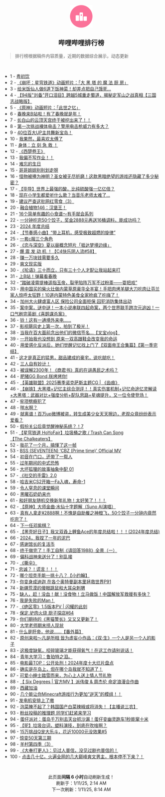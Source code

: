 <div align="center">
    <img src="./assets/icon_rank.png" alt="logo" />
    <h2>哔哩哔哩排行榜</h>
</div>

> 排行榜根据稿件内容质量，近期的数据综合展示，动态更新

<br />

<ul><li><span>1 - <a href=https://www.bilibili.com/BV1hRraYDEud target=_blank>粤初饮</a></span></li><li><span>2 - <a href=https://www.bilibili.com/BV1cErqYDEGC target=_blank>《崩坏：星穹铁道》动画短片：「大&nbsp;黑&nbsp;塔&nbsp;的&nbsp;魔&nbsp;法&nbsp;厨&nbsp;房」</a></span></li><li><span>3 - <a href=https://www.bilibili.com/BV1wxrrYaE6x target=_blank>给米饭仙人做6道下饭神菜！却差点把自己饿死…</a></span></li><li><span>4 - <a href=https://www.bilibili.com/BV1ZjrYYvEyU target=_blank>【94版&quot;刘备&quot;开口泪目】跨越5城重走蜀道，揭秘定军山之战真相【三国志战略版】</a></span></li><li><span>5 - <a href=https://www.bilibili.com/BV1h7reY9EM7 target=_blank>《原神》动画短片：「此世之忆」</a></span></li><li><span>6 - <a href=https://www.bilibili.com/BV1pCr6YcEgD target=_blank>春晚来B站啦！有了春晚就是年！</a></span></li><li><span>7 - <a href=https://www.bilibili.com/BV1nPrSYUEHj target=_blank>长白山的云顶天宫终于被挖出来了！！</a></span></li><li><span>8 - <a href=https://www.bilibili.com/BV1FMcEe5EMe target=_blank>第一次挑战裸体电击？警用电击枪威力有多大？</a></span></li><li><span>9 - <a href=https://www.bilibili.com/BV1CmrhYiE4i target=_blank>40位百大UP主共舞新宝岛！</a></span></li><li><span>10 - <a href=https://www.bilibili.com/BV1arrUYeET7 target=_blank>我果然，最喜欢太傅了</a></span></li><li><span>11 - <a href=https://www.bilibili.com/BV1cgrYY6Emt target=_blank>身体：立&nbsp;刻&nbsp;急&nbsp;救&nbsp;！</a></span></li><li><span>12 - <a href=https://www.bilibili.com/BV1MzrYYDEG2 target=_blank>《西楚卷王》</a></span></li><li><span>13 - <a href=https://www.bilibili.com/BV1Hmr6YtEeo target=_blank>我偏不写作业！！</a></span></li><li><span>14 - <a href=https://www.bilibili.com/BV1ZCrVYLEZj target=_blank>难忘的生日</a></span></li><li><span>15 - <a href=https://www.bilibili.com/BV1M8rQYzE6P target=_blank>哥哥姐姐别别划走呀</a></span></li><li><span>16 - <a href=https://www.bilibili.com/BV19w62YbE25 target=_blank>怪物被捧为神明？圣女被无尽折磨！这款黑暗绝望的游戏还隐藏了多少秘密？</a></span></li><li><span>17 - <a href=https://www.bilibili.com/BV11yrkYME4G target=_blank>【毕导】世界上最强的酸，比纯硫酸强一亿亿倍？</a></span></li><li><span>18 - <a href=https://www.bilibili.com/BV14fr8YgEdg target=_blank>现在小学生都爱听什么歌？当音乐老师太难了...</a></span></li><li><span>19 - <a href=https://www.bilibili.com/BV132r8YEEEc target=_blank>建议严查这批网红零食（3）</a></span></li><li><span>20 - <a href=https://www.bilibili.com/BV1rgr9YcEC3 target=_blank>融合植物146：汉堡王！</a></span></li><li><span>21 - <a href=https://www.bilibili.com/BV1MbrSYaE1G target=_blank>16个简单有趣的小食谱～有手就会系列</a></span></li><li><span>22 - <a href=https://www.bilibili.com/BV1A5rqYWEZM target=_blank>一分钟吃完50个饺子，奖金2888元再送16桶调料，能成功吗？</a></span></li><li><span>23 - <a href=https://www.bilibili.com/BV1cqrmYEEaL target=_blank>2024&nbsp;年度总结</a></span></li><li><span>24 - <a href=https://www.bilibili.com/BV1LLrSY3ENa target=_blank>【节奏感小曲】“带上耳机，感受极致超燃的旋律”</a></span></li><li><span>25 - <a href=https://www.bilibili.com/BV1thr6YuEkP target=_blank>一套c服三个角色</a></span></li><li><span>26 - <a href=https://www.bilibili.com/BV1qBcHenEGF target=_blank>《恋与深空》夏以昼概念短片「抵达梦境边缘」</a></span></li><li><span>27 - <a href=https://www.bilibili.com/BV1KurqYoEeL target=_blank>爆&nbsp;震&nbsp;发&nbsp;动&nbsp;机&nbsp;！【C4快乐阴人流#58】</a></span></li><li><span>28 - <a href=https://www.bilibili.com/BV1NJrrYiEAe target=_blank>赚一万块钱需要多久</a></span></li><li><span>29 - <a href=https://www.bilibili.com/BV1gsrSYNETS target=_blank>爽文现实版</a></span></li><li><span>30 - <a href=https://www.bilibili.com/BV1ycr6YfEFj target=_blank>《抡语》三十而立，只有三十个人才配让我站起来打</a></span></li><li><span>31 - <a href=https://www.bilibili.com/BV1XbrYY4E35 target=_blank>上B站！弹幕看春晚</a></span></li><li><span>32 - <a href=https://www.bilibili.com/BV1HPrQY4EiM target=_blank>“踏破凌霄提棒遥指玉帝，裂甲陷阵万军不过粉齑——耍把戏”</a></span></li><li><span>33 - <a href=https://www.bilibili.com/BV1gBrYYHEcL target=_blank>用中国买的柴火灶做内蒙草原豪华全羊宴！手把肉烤羊腿大刀吃肉让芬兰家人惊呼太狂野！10道内蒙特色美食全家抢疯了吃嗨了！</a></span></li><li><span>34 - <a href=https://www.bilibili.com/BV1aKrrYLEgP target=_blank>加州大火肆虐富人区&nbsp;保险公司全面拒保&nbsp;囚犯消防集体出动</a></span></li><li><span>35 - <a href=https://www.bilibili.com/BV1PwrhYMEFx target=_blank>案中案，谜中谜！一本小说串联四起命案，两个世界联手跨次元追凶！一口气刷完英剧《喜鹊谋杀案》</a></span></li><li><span>36 - <a href=https://www.bilibili.com/BV1S1rqYwE5s target=_blank>铃！这有一通境外来电……</a></span></li><li><span>37 - <a href=https://www.bilibili.com/BV13prSYiEhr target=_blank>影视飓风史上第一次，拍到了极光！</a></span></li><li><span>38 - <a href=https://www.bilibili.com/BV1porUYWEQS target=_blank>当我在百大面前念出他们的微信签名…【叉宝vlog】</a></span></li><li><span>39 - <a href=https://www.bilibili.com/BV1KZrrY6ExT target=_blank>一开始我也没想到&nbsp;原来一双高跟鞋会改变我的命运</a></span></li><li><span>40 - <a href=https://www.bilibili.com/BV1Ntr1Y2ECf target=_blank>用爱感化反派后，她们觉醒记忆找上门了【双面帝王合集篇】【第一季完结】</a></span></li><li><span>41 - <a href=https://www.bilibili.com/BV1SmrzYBEq5 target=_blank>这才是真正的猛男，甜品建成的豪宅，说吃就吃！</a></span></li><li><span>42 - <a href=https://www.bilibili.com/BV15VrSYkEQD target=_blank>三人自有妙计！</a></span></li><li><span>43 - <a href=https://www.bilibili.com/BV1cXr9YaEqU target=_blank>被误解2300年！《商君书》真的在讲愚民之术吗？</a></span></li><li><span>44 - <a href=https://www.bilibili.com/BV1PgrvYEEjo target=_blank>肥猪GG&nbsp;Bond,朕烤烤你!</a></span></li><li><span>45 - <a href=https://www.bilibili.com/BV1R9rSY5E2r target=_blank>【英雄联盟】2025赛季诺克萨斯主题CG&nbsp;|&nbsp;《齿痕》</a></span></li><li><span>46 - <a href=https://www.bilibili.com/BV1gLroYsESd target=_blank>【崩铁】大黑塔+记忆主综合测评！！真实伤害机制+记忆命途忆灵解读+大黑塔：武器对比+强度分析+配队思路+星魂提升，又一位令使登场！</a></span></li><li><span>47 - <a href=https://www.bilibili.com/BV1vFrrYJETN target=_blank>牢项劈瘾犯了</a></span></li><li><span>48 - <a href=https://www.bilibili.com/BV1EQr6YREwK target=_blank>咩水啊？</a></span></li><li><span>49 - <a href=https://www.bilibili.com/BV1AJrzYZEBa target=_blank>就离谱！百万up微博被盗，转生成美少女天天擦边，老观众竟纷纷表示爱看？</a></span></li><li><span>50 - <a href=https://www.bilibili.com/BV1Y2rXY2Ec1 target=_blank>假扮关公后竟觉醒神秘系统？！7</a></span></li><li><span>51 - <a href=https://www.bilibili.com/BV1RkrrYSErR target=_blank>【星穹铁道&nbsp;HoYoFair】垃圾桶之歌&nbsp;/&nbsp;Trash&nbsp;Can&nbsp;Song【The&nbsp;Chalkeaters】</a></span></li><li><span>52 - <a href=https://www.bilibili.com/BV1zsr5Y7Ecy target=_blank>我花了一个月，搞懂了这一帧</a></span></li><li><span>53 - <a href=https://www.bilibili.com/BV1YvrUYBE8P target=_blank>BSS&nbsp;(SEVENTEEN)&nbsp;‘CBZ&nbsp;(Prime&nbsp;time)&#39;&nbsp;Official&nbsp;MV</a></span></li><li><span>54 - <a href=https://www.bilibili.com/BV13ErmYhEQQ target=_blank>初音在门口，还带了一帮人</a></span></li><li><span>55 - <a href=https://www.bilibili.com/BV1NJrrYiEVz target=_blank>过年期间的中式恐怖</a></span></li><li><span>56 - <a href=https://www.bilibili.com/BV1kmrhYiE1h target=_blank>大坏狐狸的故事抽象中配&nbsp;01</a></span></li><li><span>57 - <a href=https://www.bilibili.com/BV1eyr8YSExE target=_blank>《社交的手雷》2.0</a></span></li><li><span>58 - <a href=https://www.bilibili.com/BV1vEr6Y7Eu2 target=_blank>哈吉米CS2开箱一Fa入魂，寿命-1</a></span></li><li><span>59 - <a href=https://www.bilibili.com/BV1fErYYNExA target=_blank>令人窒息的课堂瞬间</a></span></li><li><span>60 - <a href=https://www.bilibili.com/BV1ePraYREXA target=_blank>黑曜石奶奶来也</a></span></li><li><span>61 - <a href=https://www.bilibili.com/BV1PirSYoEvB target=_blank>和好朋友随机交换新年礼物！太好笑了！！！</a></span></li><li><span>62 - <a href=https://www.bilibili.com/BV1K1rYY2Eq3 target=_blank>【原神】大师金曲·水仙十字题解（Suno&nbsp;AI演唱）</a></span></li><li><span>63 - <a href=https://www.bilibili.com/BV1mTrUYoEfa target=_blank>真有人拿走¥2888啊！不愧是自助餐之神橙飞，50个饺子一分钟内竟然吃完了！</a></span></li><li><span>64 - <a href=https://www.bilibili.com/BV1vsrGY6Edn target=_blank>下一任邓紫棋？</a></span></li><li><span>65 - <a href=https://www.bilibili.com/BV17er8Y4EXF target=_blank>【黑壳好日子】我又双叒上鲤鱼Ace的年度总结啦！！！(2024年度总结)</a></span></li><li><span>66 - <a href=https://www.bilibili.com/BV1eFrTYHE3o target=_blank>2024，我捏了一年的泥巴</a></span></li><li><span>67 - <a href=https://www.bilibili.com/BV1oyrVYyEUY target=_blank>感谢馆长的复活币</a></span></li><li><span>68 - <a href=https://www.bilibili.com/BV1UKr5Y8E8i target=_blank>终于做完了！手工自制《请回答1988》全景（一）</a></span></li><li><span>69 - <a href=https://www.bilibili.com/BV14QrDYvEHd target=_blank>偏科战神来送分了！别乱接</a></span></li><li><span>70 - <a href=https://www.bilibili.com/BV12BrQYPEBy target=_blank>《撕伞》</a></span></li><li><span>71 - <a href=https://www.bilibili.com/BV1ZLrhYtEYv target=_blank>忠诚？！谎言！！！</a></span></li><li><span>72 - <a href=https://www.bilibili.com/BV1pVrWY2EJK target=_blank>哪个坦克手能一挑十八？【小约翰】</a></span></li><li><span>73 - <a href=https://www.bilibili.com/BV1sTrYYkE8z target=_blank>你变身成迪迦&nbsp;在各个奥特曼副本里拯救世界P91</a></span></li><li><span>74 - <a href=https://www.bilibili.com/BV1pdr2YjEqc target=_blank>新疆荒漠的傻眼跳鼠和大耳朵刺猬</a></span></li><li><span>75 - <a href=https://www.bilibili.com/BV1mkrYYmE89 target=_blank>缺人，赶！没血！献！没食物！立马做饭！中国解放军救援有多快？</a></span></li><li><span>76 - <a href=https://www.bilibili.com/BV1TdcJecER3 target=_blank>我是失败的Man！</a></span></li><li><span>77 - <a href=https://www.bilibili.com/BV1HWc7e5E3f target=_blank>《绝区零》1.5版本PV&nbsp;|&nbsp;闪耀的此刻</a></span></li><li><span>78 - <a href=https://www.bilibili.com/BV1J7rdYPEyp target=_blank>保定.驴肉火烧&nbsp;厨子探店¥64</a></span></li><li><span>79 - <a href=https://www.bilibili.com/BV1oMcjevE1c target=_blank>你们期待的《黑猫警长》又又又更新了！</a></span></li><li><span>80 - <a href=https://www.bilibili.com/BV1VErSYuE95 target=_blank>大学老师期末捞人现状</a></span></li><li><span>81 - <a href=https://www.bilibili.com/BV1sEcJexEd9 target=_blank>什么是肝帝，他说......【番外篇】</a></span></li><li><span>82 - <a href=https://www.bilibili.com/BV1YKrnYREjh target=_blank>原创来啦～凡是所相&nbsp;皆为虚妄小作品：《双·生》一个人是另一个人的影子</a></span></li><li><span>83 - <a href=https://www.bilibili.com/BV1UrrYYEELh target=_blank>这极度缺氧，咬碎玻璃才能获得氧气！在这工作请别说话！</a></span></li><li><span>84 - <a href=https://www.bilibili.com/BV1y7rDYZEX9 target=_blank>青年大学习：鲁珀特之泪。</a></span></li><li><span>85 - <a href=https://www.bilibili.com/BV14cr9YTEPz target=_blank>电影最TOP：公开处刑！2024年度十大烂片盘点</a></span></li><li><span>86 - <a href=https://www.bilibili.com/BV14frXYBE2C target=_blank>确实是在岛上，但在哪个岛我就不知道了！</a></span></li><li><span>87 - <a href=https://www.bilibili.com/BV11XrqY4ELk target=_blank>可爱小绅士踏雪而来，为心上人送上情人节礼物</a></span></li><li><span>88 - <a href=https://www.bilibili.com/BV1r1r6YfEhv target=_blank>【&nbsp;Six&nbsp;Degrees&nbsp;|&nbsp;官方MV&nbsp;】派伟俊&nbsp;&amp;&nbsp;周杰伦&nbsp;命定浪漫合作曲</a></span></li><li><span>89 - <a href=https://www.bilibili.com/BV1yUrYYCE2m target=_blank>西藏加油</a></span></li><li><span>90 - <a href=https://www.bilibili.com/BV1jnrdYwEXy target=_blank>几个能让你Minecraft游戏行为更加“逆天”的模组！！</a></span></li><li><span>91 - <a href=https://www.bilibili.com/BV1SFrUYaEUs target=_blank>发电机安排上了嗷</a></span></li><li><span>92 - <a href=https://www.bilibili.com/BV1RxrYYbEej target=_blank>泡菜腌不起了？韩国国产白菜辣椒或将消失！【主播说三农】</a></span></li><li><span>93 - <a href=https://www.bilibili.com/BV15nrQY1Esf target=_blank>粉丝投稿的推理题&nbsp;同学们赶紧来学习</a></span></li><li><span>94 - <a href=https://www.bilibili.com/BV1TWrVYFE22 target=_blank>蛋仔派对：蛋岛千万别去天台抓沙漏！蛋仔变幽灵跑车1秒能窜十米</a></span></li><li><span>95 - <a href=https://www.bilibili.com/BV1QvrYYpE32 target=_blank>【驼】垃圾台词，塑料演技，到底在吹啥啊？</a></span></li><li><span>96 - <a href=https://www.bilibili.com/BV1dJrhYREHw target=_blank>15万挑战Q宠大乐斗，花近10000元没效果#5</a></span></li><li><span>97 - <a href=https://www.bilibili.com/BV1Gyr8YSEdB target=_blank>惊变50天第三期</a></span></li><li><span>98 - <a href=https://www.bilibili.com/BV1LqrtY2EwU target=_blank>羊村第四季（3）</a></span></li><li><span>99 - <a href=https://www.bilibili.com/BV1k2rhYTEV1 target=_blank>《大奉打更人》：见过人普信，没见过剧也普信的！</a></span></li><li><span>100 - <a href=https://www.bilibili.com/BV1LcrCY4ESS target=_blank>点击几十亿，火遍全网的几大巅峰爽文男主，根本停不下来？！</a></span></li></ul>

<br />

<p align=center>此页面<strong>间隔 6 小时</strong>自动刷新生成！<br>刷新于：1/11/25, 2:14 AM<br>下一次刷新：1/11/25, 8:14 AM</p>
